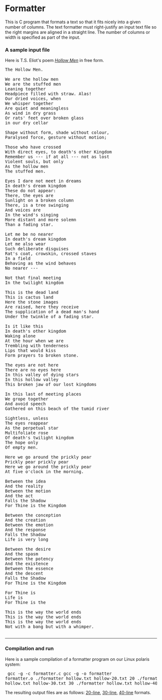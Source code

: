 # Formatter
This is C program that formats a text so that it fits nicely into a given number of columns. The text formatter must right-justify an input text file so the right margins are aligned in a straight line. The number of columns or width is specified as part of the input.
<h3>A sample input file</h3>

Here is T.S. Eliot's poem <i><a href="as1/hollow.txt">Hollow Men</a></i> in free form.
<pre>
The Hollow Men.

We are the hollow men
We are the stuffed men
Leaning together
Headpiece filled with straw. Alas!
Our dried voices, when
We whisper together
Are quiet and meaningless
As wind in dry grass
Or rats' feet over broken glass
in our dry cellar

Shape without form, shade without colour,
Paralysed force, gesture without motion;

Those who have crossed
With direct eyes, to death's other Kingdom
Remember us --- if at all --- not as lost
Violent souls, but only
As the hollow men
The stuffed men.

Eyes I dare not meet in dreams
In death's dream kingdom
These do not appear:
There, the eyes are
Sunlight on a broken column
There, is a tree swinging
And voices are
In the wind's singing
More distant and more solemn
Than a fading star.

Let me be no nearer
In death's dream kingdom
Let me also wear
Such deliberate disguises
Rat's coat, crowskin, crossed staves
In a field
Behaving as the wind behaves
No nearer ---

Not that final meeting
In the twilight kingdom

This is the dead land
This is cactus land
Here the stone images
Are raised, here they receive
The supplication of a dead man's hand
Under the twinkle of a fading star.

Is it like this
In death's other kingdom
Waking alone
At the hour when we are
Trembling with tenderness
Lips that would kiss
Form prayers to broken stone.

The eyes are not here
There are no eyes here
In this valley of dying stars
In this hollow valley
This broken jaw of our lost kingdoms

In this last of meeting places
We grope together
And avoid speech
Gathered on this beach of the tumid river

Sightless, unless
The eyes reappear
As the perpetual star
Multifoliate rose
Of death's twilight kingdom
The hope only
Of empty men.

Here we go around the prickly pear
Prickly pear prickly pear
Here we go around the prickly pear
At five o'clock in the morning.

Between the idea
And the reality
Between the motion
And the act
Falls the Shadow
For Thine is the Kingdom

Between the conception
And the creation
Between the emotion
And the response
Falls the Shadow
Life is very long

Between the desire
And the spasm
Between the potency
And the existence
Between the essence
And the descent
Falls the Shadow
For Thine is the Kingdom

For Thine is
Life is
For Thine is the

This is the way the world ends
This is the way the world ends
This is the way the world ends
Not with a bang but with a whimper.

</pre>

<hr>

<h3>Compilation and run</h3>

Here is a sample compilation of a formatter program on our Linux polaris system:
	<pre>
	gcc -g -c formatter.c
	gcc -g -o formatter formatter.o
	./formatter hollow.txt hollow-20.txt 20 
	./formatter hollow.txt hollow-30.txt 30
	./formatter hollow.txt hollow-40.txt 40
	</pre>

The resulting output files are as follows: 
<a href="as1/hollow-20.txt">20-line</a>,
<a href="as1/hollow-30.txt">30-line</a>,
<a href="as1/hollow-40.txt">40-line</a> formats.
<br>
